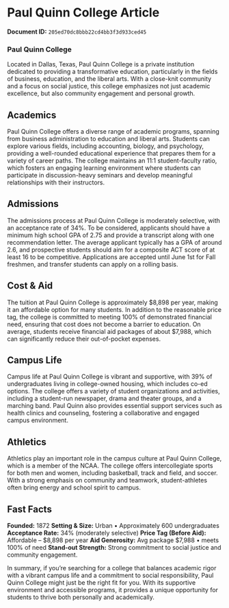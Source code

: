 # Paul Quinn College Article

**Document ID:** `205ed70dc8bbb22cd4bb3f3d933ced45`

### Paul Quinn College

Located in Dallas, Texas, Paul Quinn College is a private institution dedicated to providing a transformative education, particularly in the fields of business, education, and the liberal arts. With a close-knit community and a focus on social justice, this college emphasizes not just academic excellence, but also community engagement and personal growth.

## Academics

Paul Quinn College offers a diverse range of academic programs, spanning from business administration to education and liberal arts. Students can explore various fields, including accounting, biology, and psychology, providing a well-rounded educational experience that prepares them for a variety of career paths. The college maintains an 11:1 student-faculty ratio, which fosters an engaging learning environment where students can participate in discussion-heavy seminars and develop meaningful relationships with their instructors.

## Admissions

The admissions process at Paul Quinn College is moderately selective, with an acceptance rate of 34%. To be considered, applicants should have a minimum high school GPA of 2.75 and provide a transcript along with one recommendation letter. The average applicant typically has a GPA of around 2.6, and prospective students should aim for a composite ACT score of at least 16 to be competitive. Applications are accepted until June 1st for Fall freshmen, and transfer students can apply on a rolling basis.

## Cost & Aid

The tuition at Paul Quinn College is approximately $8,898 per year, making it an affordable option for many students. In addition to the reasonable price tag, the college is committed to meeting 100% of demonstrated financial need, ensuring that cost does not become a barrier to education. On average, students receive financial aid packages of about $7,988, which can significantly reduce their out-of-pocket expenses.

## Campus Life

Campus life at Paul Quinn College is vibrant and supportive, with 39% of undergraduates living in college-owned housing, which includes co-ed options. The college offers a variety of student organizations and activities, including a student-run newspaper, drama and theater groups, and a marching band. Paul Quinn also provides essential support services such as health clinics and counseling, fostering a collaborative and engaged campus environment.

## Athletics

Athletics play an important role in the campus culture at Paul Quinn College, which is a member of the NCAA. The college offers intercollegiate sports for both men and women, including basketball, track and field, and soccer. With a strong emphasis on community and teamwork, student-athletes often bring energy and school spirit to campus.

## Fast Facts
**Founded:** 1872
**Setting & Size:** Urban • Approximately 600 undergraduates
**Acceptance Rate:** 34% (moderately selective)
**Price Tag (Before Aid):** Affordable – $8,898 per year
**Aid Generosity:** Avg package $7,988 • meets 100% of need
**Stand-out Strength:** Strong commitment to social justice and community engagement.

In summary, if you’re searching for a college that balances academic rigor with a vibrant campus life and a commitment to social responsibility, Paul Quinn College might just be the right fit for you. With its supportive environment and accessible programs, it provides a unique opportunity for students to thrive both personally and academically.
